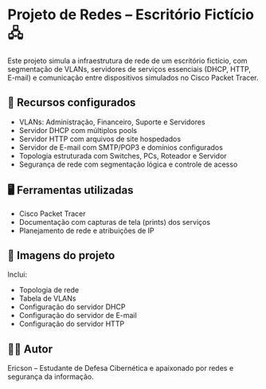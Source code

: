 # Projeto de Redes – Escritório Fictício 🖧

Este projeto simula a infraestrutura de rede de um escritório fictício, com segmentação de VLANs, servidores de serviços essenciais (DHCP, HTTP, E-mail) e comunicação entre dispositivos simulados no Cisco Packet Tracer.

## 🔧 Recursos configurados
- VLANs: Administração, Financeiro, Suporte e Servidores
- Servidor DHCP com múltiplos pools
- Servidor HTTP com arquivos de site hospedados
- Servidor de E-mail com SMTP/POP3 e domínios configurados
- Topologia estruturada com Switches, PCs, Roteador e Servidor
- Segurança de rede com segmentação lógica e controle de acesso

## 🖥️ Ferramentas utilizadas
- Cisco Packet Tracer
- Documentação com capturas de tela (prints) dos serviços
- Planejamento de rede e atribuições de IP

## 📸 Imagens do projeto
Inclui:
- Topologia de rede
- Tabela de VLANs
- Configuração do servidor DHCP
- Configuração do servidor de E-mail
- Configuração do servidor HTTP

## 👨‍💻 Autor
Ericson – Estudante de Defesa Cibernética e apaixonado por redes e segurança da informação.


